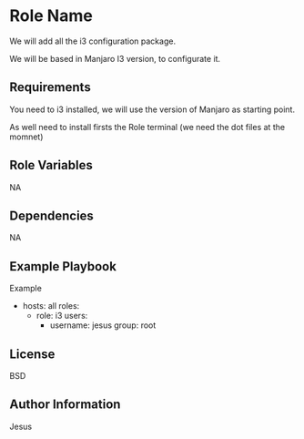 Role Name
=========

We will add all the i3 configuration package.

We will be based in Manjaro I3 version, to configurate it.

Requirements
------------

You need to i3 installed, we will use the version of Manjaro as starting point.

As well need to install firsts the Role terminal (we need the dot files at the momnet)

Role Variables
--------------

NA

Dependencies
------------

NA

Example Playbook
----------------

Example

- hosts: all
  roles:
    - role: i3
      users:
        - username: jesus
          group: root

License
-------

BSD

Author Information
------------------

Jesus
